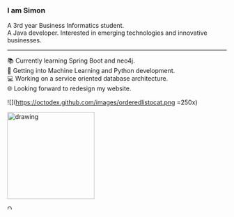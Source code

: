 ### I am Simon  

A 3rd year Business Informatics student.  
A Java developer.
Interested in emerging technologies and innovative businesses.  

------------------------------------------

📚 Currently learning Spring Boot and neo4j.  
🔬 Getting into Machine Learning and Python development.  
💻 Working on a service oriented database architecture.  
🌐 Looking forward to redesign my website.

![](https://octodex.github.com/images/orderedlistocat.png =250x)

<img src="https://octodex.github.com/images/orderedlistocat.png" alt="drawing" width="200"/>

<img src="https://octodex.github.com/images/orderedlistocat.png"
     alt="Octocat"
     style="float: left; margin-right: 10px; height: 10px;" />

<!--
**Codingsimon/Codingsimon** is a ✨ _special_ ✨ repository because its `README.md` (this file) appears on your GitHub profile.

Here are some ideas to get you started:

- 🔭 I’m currently working on ...
- 🌱 I’m currently learning ...
- 👯 I’m looking to collaborate on ...
- 🤔 I’m looking for help with ...
- 💬 Ask me about ...
- 📫 How to reach me: ...
- 😄 Pronouns: ...
- ⚡ Fun fact: ...
-->
